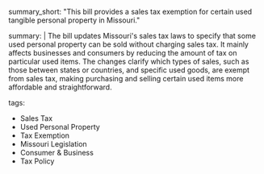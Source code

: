 summary_short: "This bill provides a sales tax exemption for certain used tangible personal property in Missouri."

summary: |
  The bill updates Missouri's sales tax laws to specify that some used personal property can be sold without charging sales tax. It mainly affects businesses and consumers by reducing the amount of tax on particular used items. The changes clarify which types of sales, such as those between states or countries, and specific used goods, are exempt from sales tax, making purchasing and selling certain used items more affordable and straightforward.

tags:
  - Sales Tax
  - Used Personal Property
  - Tax Exemption
  - Missouri Legislation
  - Consumer & Business
  - Tax Policy
